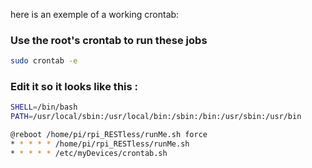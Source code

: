 here is an exemple of a working crontab:

### Use the root's crontab to run these jobs

```bash
sudo crontab -e
```

### Edit it so it looks like this :

```bash
SHELL=/bin/bash
PATH=/usr/local/sbin:/usr/local/bin:/sbin:/bin:/usr/sbin:/usr/bin

@reboot /home/pi/rpi_RESTless/runMe.sh force
* * * * * /home/pi/rpi_RESTless/runMe.sh
* * * * * /etc/myDevices/crontab.sh

```

